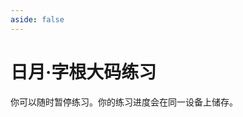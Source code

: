 ```yaml
---
aside: false
---
```

# 日月·字根大码练习

你可以随时暂停练习。你的练习进度会在同一设备上储存。

<script setup>
import Train from "@/train/ZigenTrain.vue"
</script>
<div class="zigen-font">
<Train name="sunmoon" zigenUrl="/zigen-sm.csv" :range="[0,]" mode='A' />
</div>
